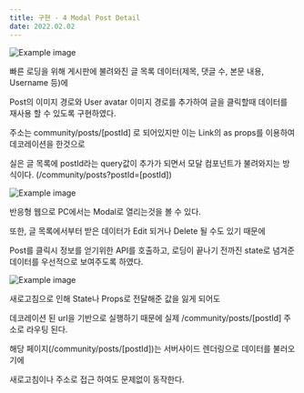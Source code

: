```yaml
---
title: 구현 - 4 Modal Post Detail
date: 2022.02.02
---
```


![Example image](https://imagedelivery.net/x2vrVGmUfxi_qt-pjNxZ6g/863d2c11-0743-40ef-94bc-e997c991be00/public)

빠른 로딩을 위해 게시판에 불려와진 글 목록 데이터(제목, 댓글 수, 본문 내용, Username 등)에

Post의 이미지 경로와 User avatar 이미지 경로를 추가하여 글을 클릭할때 데이터를 재사용 할 수 있도록 구현하였다.

주소는 community/posts/[postId] 로 되어있지만 이는 Link의 as props를 이용하여 데코레이션을 한것으로

실은 글 목록에 postId라는 query값이 추가가 되면서 모달 컴포넌트가 불려와지는 방식이다. (/community/posts?postId=[postId])

![Example image](https://imagedelivery.net/x2vrVGmUfxi_qt-pjNxZ6g/6441b828-d565-428f-d64b-7698609f8e00/public)

반응형 웹으로 PC에서는 Modal로 열리는것을 볼 수 있다.

또한, 글 목록에서부터 받은 데이터가 Edit 되거나 Delete 될 수도 있기 때문에

Post를 클릭시 정보를 얻기위한 API를 호출하고, 로딩이 끝나기 전까진 state로 념겨준 데이터를 우선적으로 보여주도록 하였다.

![Example image](https://imagedelivery.net/x2vrVGmUfxi_qt-pjNxZ6g/3d191bea-741c-4c1a-638d-c592a846c100/public)

새로고침으로 인해 State나 Props로 전달해준 값을 잃게 되어도

데코레이션 된 url을 기반으로 실행하기 때문에 실제 /community/posts/[postId] 주소로 라우팅 된다.

해당 페이지(/community/posts/[postId])는 서버사이드 렌더링으로 데이터를 불러오기에

새로고침이나 주소로 접근 하여도 문제없이 동작한다.
